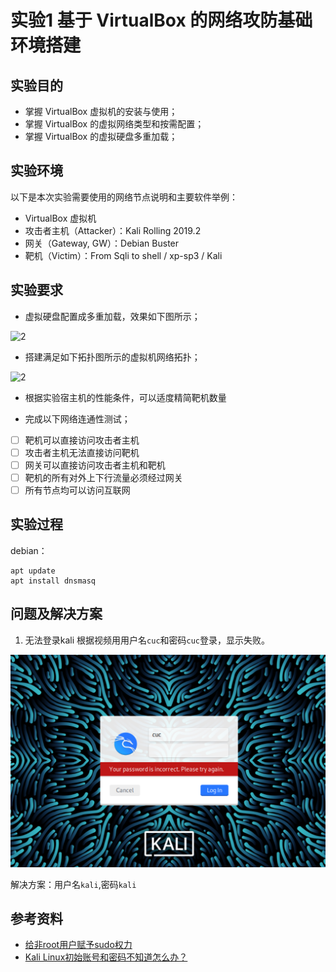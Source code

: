 # 实验1 基于 VirtualBox 的网络攻防基础环境搭建
## 实验目的
  - 掌握 VirtualBox 虚拟机的安装与使用；
  - 掌握 VirtualBox 的虚拟网络类型和按需配置；
 -  掌握 VirtualBox 的虚拟硬盘多重加载；
## 实验环境
以下是本次实验需要使用的网络节点说明和主要软件举例：

- VirtualBox 虚拟机
- 攻击者主机（Attacker）：Kali Rolling 2019.2
- 网关（Gateway, GW）：Debian Buster
- 靶机（Victim）：From Sqli to shell / xp-sp3 / Kali

## 实验要求
- 虚拟硬盘配置成多重加载，效果如下图所示；

![2](img/)

- 搭建满足如下拓扑图所示的虚拟机网络拓扑；

![2](img/)

- 根据实验宿主机的性能条件，可以适度精简靶机数量

- 完成以下网络连通性测试；
- [ ] 靶机可以直接访问攻击者主机
- [ ] 攻击者主机无法直接访问靶机
- [ ] 网关可以直接访问攻击者主机和靶机
- [ ] 靶机的所有对外上下行流量必须经过网关
- [ ] 所有节点均可以访问互联网

## 实验过程


debian：
```
apt update
apt install dnsmasq
```

## 问题及解决方案
1. 无法登录kali
  根据视频用用户名```cuc```和密码```cuc```登录，显示失败。
  
  ![2](img/error_kalilogin.png)

  解决方案：用户名```kali```,密码```kali```

## 参考资料
- [给非root用户赋予sudo权力](https://www.myfreax.com/how-to-add-and-delete-users-on-debian-9/#:~:text=%E5%9C%A8Debian%E4%B8%AD%EF%BC%8C%E6%9C%89%E4%B8%A4%E4%B8%AA%E5%8F%AF%E7%94%A8%E4%BA%8E%E5%88%9B%E5%BB%BA%E6%96%B0%E7%94%A8%E6%88%B7%E5%B8%90%E6%88%B7%E7%9A%84%E5%91%BD%E4%BB%A4%E8%A1%8C%E5%B7%A5%E5%85%B7%EF%BC%9A%20useradd%20%E5%92%8C%20adduser%20%E3%80%82%20useradd%20%E6%98%AF%E7%94%A8%E4%BA%8E%E6%B7%BB%E5%8A%A0%E7%94%A8%E6%88%B7%E7%9A%84%E4%BD%8E%E7%BA%A7%E5%AE%9E%E7%94%A8%E7%A8%8B%E5%BA%8F%EF%BC%8C%E8%80%8C%20adduser,%E6%98%AF%E7%94%A8Perl%E7%BC%96%E5%86%99%E7%9A%84%20useradd%20%E7%9A%84%E5%8F%8B%E5%A5%BD%E4%BA%A4%E4%BA%92%E5%BC%8F%E5%89%8D%E7%AB%AF%E3%80%82%20%E8%A6%81%E4%BD%BF%E7%94%A8%20adduser%20%E5%91%BD%E4%BB%A4%E5%88%9B%E5%BB%BA%E4%B8%80%E4%B8%AA%E5%90%8D%E4%B8%BA%20username%20%E7%9A%84%E6%96%B0%E7%94%A8%E6%88%B7%E5%B8%90%E6%88%B7%EF%BC%8C%E8%AF%B7%E8%BF%90%E8%A1%8C%EF%BC%9A)
- [Kali Linux初始账号和密码不知道怎么办？](https://www.bilibili.com/read/cv10217865/)

